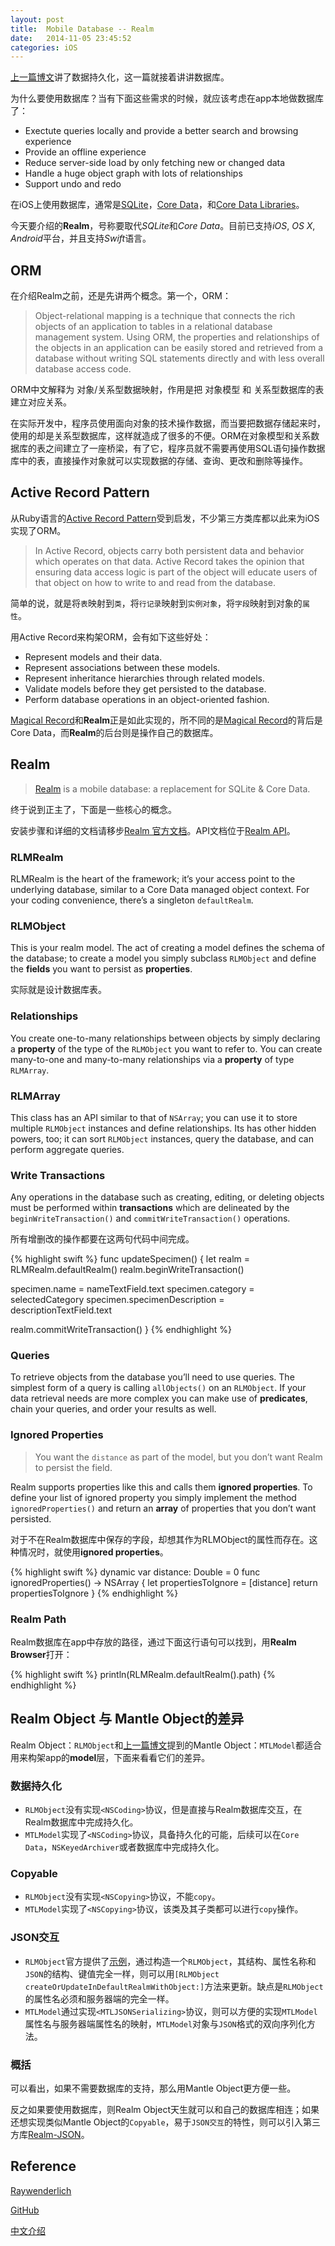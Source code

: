 ```yaml
---
layout: post
title:  Mobile Database -- Realm
date:   2014-11-05 23:45:52
categories: iOS
---
```

[上一篇博文][jowyer blog mantle]讲了数据持久化，这一篇就接着讲讲数据库。

为什么要使用数据库？当有下面这些需求的时候，就应该考虑在app本地做数据库了：

* Exectute queries locally and provide a better search and browsing experience
* Provide an offline experience
* Reduce server-side load by only fetching new or changed data
* Handle a huge object graph with lots of relationships
* Support undo and redo

在iOS上使用数据库，通常是[SQLite][sqlite url]，[Core Data][core data url]，和[Core Data Libraries][core data libraries nshipster]。

今天要介绍的**Realm**，号称要取代*SQLite*和*Core Data*。目前已支持*iOS*, *OS X*, *Android*平台，并且支持*Swift*语言。

## ORM 
在介绍Realm之前，还是先讲两个概念。第一个，ORM：

> Object-relational mapping is a technique that connects the rich objects of an application to tables in a relational database management system. Using ORM, the properties and relationships of the objects in an application can be easily stored and retrieved from a database without writing SQL statements directly and with less overall database access code.

ORM中文解释为 对象/关系型数据映射，作用是把 对象模型 和 关系型数据库的表 建立对应关系。

在实际开发中，程序员使用面向对象的技术操作数据，而当要把数据存储起来时，使用的却是关系型数据库，这样就造成了很多的不便。ORM在对象模型和关系数据库的表之间建立了一座桥梁，有了它，程序员就不需要再使用SQL语句操作数据库中的表，直接操作对象就可以实现数据的存储、查询、更改和删除等操作。

## Active Record Pattern
从Ruby语言的[Active Record Pattern][Ruby Active Record Basics]受到启发，不少第三方类库都以此来为iOS实现了ORM。

> In Active Record, objects carry both persistent data and behavior which operates on that data. Active Record takes the opinion that ensuring data access logic is part of the object will educate users of that object on how to write to and read from the database.

简单的说，就是将`表`映射到`类`，将`行记录`映射到`实例对象`，将`字段`映射到对象的`属性`。

用Active Record来构架ORM，会有如下这些好处：

* Represent models and their data.
* Represent associations between these models.
* Represent inheritance hierarchies through related models.
* Validate models before they get persisted to the database.
* Perform database operations in an object-oriented fashion.

[Magical Record][Magical Record github]和**Realm**正是如此实现的，所不同的是[Magical Record][Magical Record github]的背后是Core Data，而**Realm**的后台则是操作自己的数据库。


## Realm
> [Realm][realm url] is a mobile database: a replacement for SQLite & Core Data.

终于说到正主了，下面是一些核心的概念。

安装步骤和详细的文档请移步[Realm 官方文档][realm doc url]。API文档位于[Realm API][realm api url]。

### RLMRealm
RLMRealm is the heart of the framework; it’s your access point to the underlying database, similar to a Core Data managed object context. For your coding convenience, there’s a singleton `defaultRealm`.

### RLMObject
This is your realm model. The act of creating a model defines the schema of the database; to create a model you simply subclass `RLMObject` and define the **fields** you want to persist as **properties**.

实际就是设计数据库表。

### Relationships
You create one-to-many relationships between objects by simply declaring a **property** of the type of the `RLMObject` you want to refer to. You can create many-to-one and many-to-many relationships via a **property** of type `RLMArray`.

### RLMArray
This class has an API similar to that of `NSArray`; you can use it to store multiple `RLMObject` instances and define relationships. Its has other hidden powers, too; it can sort `RLMObject` instances, query the database, and can perform aggregate queries.

### Write Transactions
Any operations in the database such as creating, editing, or deleting objects must be performed within **transactions** which are delineated by the `beginWriteTransaction()` and `commitWriteTransaction()` operations.

所有增删改的操作都要在这两句代码中间完成。

{% highlight swift %}
func updateSpecimen() {
let realm = RLMRealm.defaultRealm()
realm.beginWriteTransaction()

specimen.name = nameTextField.text
specimen.category = selectedCategory
specimen.specimenDescription = descriptionTextField.text

realm.commitWriteTransaction()
}
{% endhighlight %}

### Queries
To retrieve objects from the database you’ll need to use queries. The simplest form of a query is calling `allObjects()` on an `RLMObject`. If your data retrieval needs are more complex you can make use of **predicates**, chain your queries, and order your results as well.

### Ignored Properties
> You want the `distance` as part of the model, but you don’t want Realm to persist the field.

Realm supports properties like this and calls them **ignored properties**.
To define your list of ignored property you simply implement the method `ignoredProperties()` and return an **array** of properties that you don’t want persisted.

对于不在Realm数据库中保存的字段，却想其作为RLMObject的属性而存在。这种情况时，就使用**ignored properties**。

{% highlight swift %}
dynamic var distance: Double = 0
func ignoredProperties() -> NSArray {
let propertiesToIgnore = [distance]
return propertiesToIgnore
}
{% endhighlight %}

### Realm Path
Realm数据库在app中存放的路径，通过下面这行语句可以找到，用**Realm Browser**打开：

{% highlight swift %}
println(RLMRealm.defaultRealm().path)
{% endhighlight %}

## Realm Object 与 Mantle Object的差异

Realm Object：`RLMObject`和[上一篇博文][jowyer blog mantle]提到的Mantle Object：`MTLModel`都适合用来构架app的**model**层，下面来看看它们的差异。

### 数据持久化
* `RLMObject`没有实现`<NSCoding>`协议，但是直接与Realm数据库交互，在Realm数据库中完成持久化。
* `MTLModel`实现了`<NSCoding>`协议，具备持久化的可能，后续可以在`Core Data`，`NSKeyedArchiver`或者数据库中完成持久化。

### Copyable
* `RLMObject`没有实现`<NSCopying>`协议，不能`copy`。
* `MTLModel`实现了`<NSCopying>`协议，该类及其子类都可以进行`copy`操作。

### JSON交互
* `RLMObject`官方提供了[示例][realm rest-apis]，通过构造一个`RLMObject`，其结构、属性名称和`JSON`的结构、键值完全一样，则可以用`[RLMObject createOrUpdateInDefaultRealmWithObject:]`方法来更新。缺点是`RLMObject`的属性名必须和服务器端的完全一样。
* `MTLModel`通过实现`<MTLJSONSerializing>`协议，则可以方便的实现`MTLModel`属性名与服务器端属性名的映射，`MTLModel`对象与`JSON`格式的双向序列化方法。

### 概括
可以看出，如果不需要数据库的支持，那么用Mantle Object更方便一些。

反之如果要使用数据库，则Realm Object天生就可以和自己的数据库相连；如果还想实现类似Mantle Object的`Copyable`，易于`JSON交互`的特性，则可以引入第三方库[Realm-JSON][realm json github]。







## Reference
[Raywenderlich][raywenderlich realm]

[GitHub][github realm]

[中文介绍][realm chinese]

[jowyer blog mantle]: http://jowyer.github.io/personal/2014/11/03/Mantle.html
[sqlite url]: http://www.sqlite.org/
[core data url]: https://developer.apple.com/library/ios/documentation/Cocoa/Conceptual/CoreData/cdProgrammingGuide.html
[core data libraries nshipster]: http://nshipster.com/core-data-libraries-and-utilities/
[Ruby Active Record Basics]: http://guides.rubyonrails.org/active_record_basics.html
[Magical Record github]: https://github.com/magicalpanda/MagicalRecord
[realm url]: http://realm.io/
[realm doc url]: http://realm.io/docs/cocoa
[realm api url]: http://realm.io/docs/cocoa/api
[realm rest-apis]: http://realm.io/docs/cocoa/#rest-apis
[realm json github]: https://github.com/matthewcheok/Realm-JSON

[raywenderlich realm]: http://www.raywenderlich.com/81615/introduction-to-realm
[github realm]: https://github.com/realm/realm-cocoa
[realm chinese]: https://happyingly.github.io/blog/2014/07/26/realmshu-ju-ku-shi-yong-jie-shao-1/
